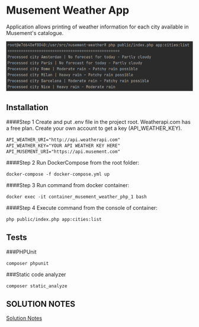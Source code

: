 # Musement Weather App

Application allows printing of weather information for each city available in Musement's catalogue.

![Alt text](docs/img/musement-weather-img.png?raw=true "App image")

## Installation

####Step 1
Create and put .env file in the project root. Weatherapi.com has a free plan. Create your own account to get a key (API_WEATHER_KEY).

```
API_WEATHER_URI="http://api.weatherapi.com"
API_WEATHER_KEY="YOUR API WEATHER KEY HERE"
API_MUSEMENT_URI="https://api.musement.com"
```

####Step 2
Run DockerCompose from the root folder:

```
docker-compose -f docker-compose.yml up
```
####Step 3
Run command from docker container:
```
docker exec -it container_musement_weather_php_1 bash
```

####Step 4
Execute command from the console of container:

```
php public/index.php app:cities:list
```
## Tests
###PHPUnit
```
composer phpunit
```

###Static code analyzer
```
composer static_analyze
```

## SOLUTION NOTES
[Solution Notes](docs/solution_notes.md)
